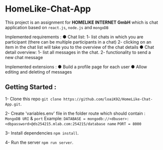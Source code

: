 # HomeLike-Chat-App

This project is an assignment for **HOMELIKE INTERNET GmbH** which is chat application based on `react.js`, `node.js` and `mongoDB`

Implemented requirements :
   ● Chat list:
      1- list chats in which you are participant (there can be multiple participants in a chat)
      2- clicking on an item in the chat list will take you to the overview of the chat details
   ● Chat detail overview:
     1- list all messages in the chat.
     2- functionality to send a new chat message

Implemented extensions :
   ● Build a profile page for each user
   ● Allow editing and deleting of messages

## Getting Started :

1- Clone this repo `git clone https://github.com/loaiK92/HomeLike-Chat-App.git`.

2- Create 'variables.env' file in the folder route which should contain : `MongoDB URI` & `port`
Example:
   `DATABASE = mongodb://<dbuser>:<dbpassword>@ds254215.mlab.com:254215/database name`
   `PORT = 8000`

3- Install dependencies `npm install`.

4- Run the server `npm run server`.

